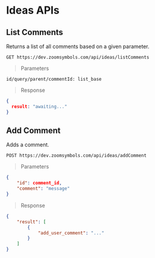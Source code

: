 # Ideas APIs

## List Comments

Returns a list of all comments based on a given parameter.

```APIs
GET https://dev.zoomsymbols.com/api/ideas/listComments
```

> Parameters

```
id/query/parent/commentId: list_base
```

> Response

```json
{
  result: "awaiting..."
}
```

## Add Comment

Adds a comment.

```APIs
POST https://dev.zoomsymbols.com/api/ideas/addComment
```

> Parameters

```json
{
	"id": comment_id,
	"comment": "message"
}
```

> Response

```json
{
    "result": [
        {
            "add_user_comment": "..."
        }
    ]
}
```

## 
